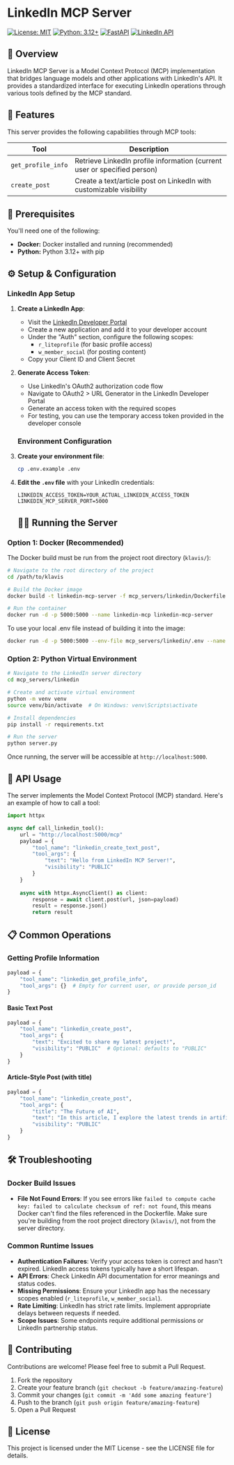 # LinkedIn MCP Server

[![License: MIT](https://img.shields.io/badge/License-MIT-yellow.svg)](https://opensource.org/licenses/MIT)
[![Python: 3.12+](https://img.shields.io/badge/Python-3.12+-blue.svg)](https://www.python.org/downloads/)
[![FastAPI](https://img.shields.io/badge/FastAPI-0.100.0+-00a393.svg)](https://fastapi.tiangolo.com/)
[![LinkedIn API](https://img.shields.io/badge/LinkedIn_API-v2-0077B5.svg)](https://docs.microsoft.com/en-us/linkedin/)

## 📖 Overview

LinkedIn MCP Server is a Model Context Protocol (MCP) implementation that bridges language models and other applications with LinkedIn's API. It provides a standardized interface for executing LinkedIn operations through various tools defined by the MCP standard.

## 🚀 Features

This server provides the following capabilities through MCP tools:

| Tool | Description |
|------|-------------|
| `get_profile_info` | Retrieve LinkedIn profile information (current user or specified person) |
| `create_post` | Create a text/article post on LinkedIn with customizable visibility |

## 🔧 Prerequisites

You'll need one of the following:

- **Docker:** Docker installed and running (recommended)
- **Python:** Python 3.12+ with pip

## ⚙️ Setup & Configuration

### LinkedIn App Setup

1. **Create a LinkedIn App**:
   - Visit the [LinkedIn Developer Portal](https://www.linkedin.com/developers/)
   - Create a new application and add it to your developer account
   - Under the "Auth" section, configure the following scopes:
     - `r_liteprofile` (for basic profile access)
     - `w_member_social` (for posting content)
   - Copy your Client ID and Client Secret

2. **Generate Access Token**:
   - Use LinkedIn's OAuth2 authorization code flow
   - Navigate to OAuth2 > URL Generator in the LinkedIn Developer Portal
   - Generate an access token with the required scopes
   - For testing, you can use the temporary access token provided in the developer console

   ### Environment Configuration

1. **Create your environment file**:
   ```bash
   cp .env.example .env
   ```

2. **Edit the `.env` file** with your LinkedIn credentials:
   ```
   LINKEDIN_ACCESS_TOKEN=YOUR_ACTUAL_LINKEDIN_ACCESS_TOKEN
   LINKEDIN_MCP_SERVER_PORT=5000
   ```

   ## 🏃‍♂️ Running the Server

### Option 1: Docker (Recommended)

The Docker build must be run from the project root directory (`klavis/`):

```bash
# Navigate to the root directory of the project
cd /path/to/klavis

# Build the Docker image
docker build -t linkedin-mcp-server -f mcp_servers/linkedin/Dockerfile .

# Run the container
docker run -d -p 5000:5000 --name linkedin-mcp linkedin-mcp-server
```

To use your local .env file instead of building it into the image:

```bash
docker run -d -p 5000:5000 --env-file mcp_servers/linkedin/.env --name linkedin-mcp linkedin-mcp-server
```

### Option 2: Python Virtual Environment

```bash
# Navigate to the LinkedIn server directory
cd mcp_servers/linkedin

# Create and activate virtual environment
python -m venv venv
source venv/bin/activate  # On Windows: venv\Scripts\activate

# Install dependencies
pip install -r requirements.txt

# Run the server
python server.py
```

Once running, the server will be accessible at `http://localhost:5000`.

## 🔌 API Usage

The server implements the Model Context Protocol (MCP) standard. Here's an example of how to call a tool:

```python
import httpx

async def call_linkedin_tool():
    url = "http://localhost:5000/mcp"
    payload = {
        "tool_name": "linkedin_create_text_post",
        "tool_args": {
            "text": "Hello from LinkedIn MCP Server!",
            "visibility": "PUBLIC"
        }
    }
    
    async with httpx.AsyncClient() as client:
        response = await client.post(url, json=payload)
        result = response.json()
        return result
```

## 📋 Common Operations

### Getting Profile Information

```python
payload = {
    "tool_name": "linkedin_get_profile_info",
    "tool_args": {}  # Empty for current user, or provide person_id
}
```

#### Basic Text Post

```python
payload = {
    "tool_name": "linkedin_create_post",
    "tool_args": {
        "text": "Excited to share my latest project!",
        "visibility": "PUBLIC"  # Optional: defaults to "PUBLIC"
    }
}
```

#### Article-Style Post (with title)

```python
payload = {
    "tool_name": "linkedin_create_post",
    "tool_args": {
        "title": "The Future of AI",
        "text": "In this article, I explore the latest trends in artificial intelligence...",
        "visibility": "PUBLIC"
    }
}
```

## 🛠️ Troubleshooting

### Docker Build Issues

- **File Not Found Errors**: If you see errors like `failed to compute cache key: failed to calculate checksum of ref: not found`, this means Docker can't find the files referenced in the Dockerfile. Make sure you're building from the root project directory (`klavis/`), not from the server directory.

### Common Runtime Issues

- **Authentication Failures**: Verify your access token is correct and hasn't expired. LinkedIn access tokens typically have a short lifespan.
- **API Errors**: Check LinkedIn API documentation for error meanings and status codes.
- **Missing Permissions**: Ensure your LinkedIn app has the necessary scopes enabled (`r_liteprofile`, `w_member_social`).
- **Rate Limiting**: LinkedIn has strict rate limits. Implement appropriate delays between requests if needed.
- **Scope Issues**: Some endpoints require additional permissions or LinkedIn partnership status.

## 🤝 Contributing

Contributions are welcome! Please feel free to submit a Pull Request.

1. Fork the repository
2. Create your feature branch (`git checkout -b feature/amazing-feature`)
3. Commit your changes (`git commit -m 'Add some amazing feature'`)
4. Push to the branch (`git push origin feature/amazing-feature`)
5. Open a Pull Request

## 📜 License

This project is licensed under the MIT License - see the LICENSE file for details. 
